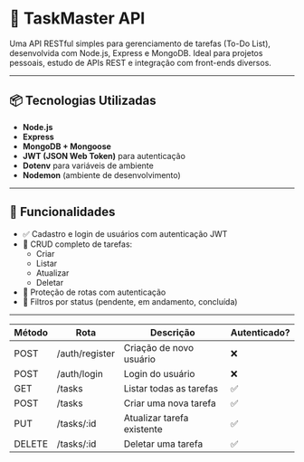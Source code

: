 # 🧠 TaskMaster API

Uma API RESTful simples para gerenciamento de tarefas (To-Do List), desenvolvida com Node.js, Express e MongoDB. Ideal para projetos pessoais, estudo de APIs REST e integração com front-ends diversos.

---

## 📦 Tecnologias Utilizadas

- **Node.js**
- **Express**
- **MongoDB + Mongoose**
- **JWT (JSON Web Token)** para autenticação
- **Dotenv** para variáveis de ambiente
- **Nodemon** (ambiente de desenvolvimento)

---

## 🚀 Funcionalidades

- ✅ Cadastro e login de usuários com autenticação JWT
- 📝 CRUD completo de tarefas:
  - Criar
  - Listar
  - Atualizar
  - Deletar
- 🔐 Proteção de rotas com autenticação
- 🔎 Filtros por status (pendente, em andamento, concluída)

---

| Método | Rota           | Descrição                  | Autenticado? |
| ------ | -------------- | -------------------------- | ------------ |
| POST   | /auth/register | Criação de novo usuário    | ❌            |
| POST   | /auth/login    | Login do usuário           | ❌            |
| GET    | /tasks         | Listar todas as tarefas    | ✅            |
| POST   | /tasks         | Criar uma nova tarefa      | ✅            |
| PUT    | /tasks/\:id    | Atualizar tarefa existente | ✅            |
| DELETE | /tasks/\:id    | Deletar uma tarefa         | ✅            |


